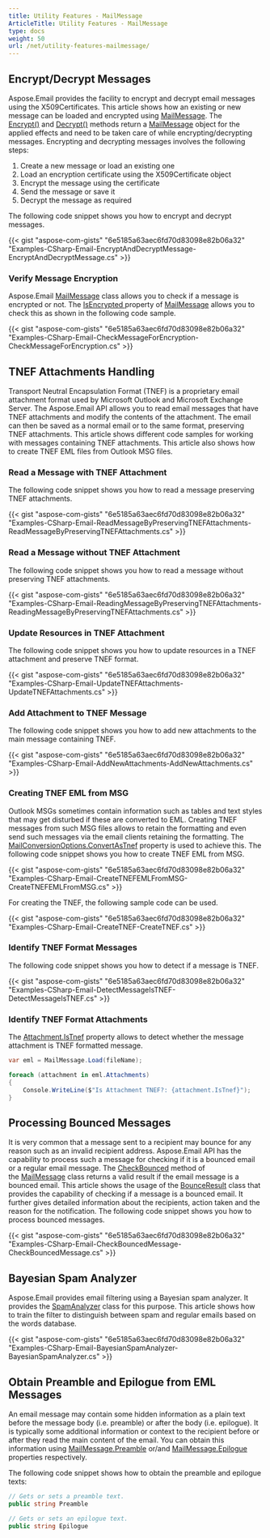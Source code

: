 ```yaml
---
title: Utility Features - MailMessage
ArticleTitle: Utility Features - MailMessage
type: docs
weight: 50
url: /net/utility-features-mailmessage/
---
```


## **Encrypt/Decrypt Messages**

Aspose.Email provides the facility to encrypt and decrypt email messages using the X509Certificates. This article shows how an existing or new message can be loaded and encrypted using [MailMessage](https://reference.aspose.com/email/net/aspose.email/mailmessage/). The [Encrypt()](https://reference.aspose.com/email/net/aspose.email/mailmessage/encrypt/#encrypt/) and [Decrypt()](https://reference.aspose.com/email/net/aspose.email/mailmessage/decrypt/#decrypt/) methods return a [MailMessage](https://reference.aspose.com/email/net/aspose.email/mailmessage/) object for the applied effects and need to be taken care of while encrypting/decrypting messages. Encrypting and decrypting messages involves the following steps:

1. Create a new message or load an existing one
1. Load an encryption certificate using the X509Certificate object
1. Encrypt the message using the certificate
1. Send the message or save it
1. Decrypt the message as required

The following code snippet shows you how to encrypt and decrypt messages.

{{< gist "aspose-com-gists" "6e5185a63aec6fd70d83098e82b06a32" "Examples-CSharp-Email-EncryptAndDecryptMessage-EncryptAndDecryptMessage.cs" >}}

### **Verify Message Encryption**

Aspose.Email [MailMessage](https://reference.aspose.com/email/net/aspose.email/mailmessage/) class allows you to check if a message is encrypted or not. The [IsEncrypted ](https://reference.aspose.com/email/net/aspose.email/mailmessage/isencrypted/)property of [MailMessage](https://reference.aspose.com/email/net/aspose.email/mailmessage/) allows you to check this as shown in the following code sample.

{{< gist "aspose-com-gists" "6e5185a63aec6fd70d83098e82b06a32" "Examples-CSharp-Email-CheckMessageForEncryption-CheckMessageForEncryption.cs" >}}

## **TNEF Attachments Handling**

Transport Neutral Encapsulation Format (TNEF) is a proprietary email attachment format used by Microsoft Outlook and Microsoft Exchange Server. The Aspose.Email API allows you to read email messages that have TNEF attachments and modify the contents of the attachment. The email can then be saved as a normal email or to the same format, preserving TNEF attachments. This article shows different code samples for working with messages containing TNEF attachments. This article also shows how to create TNEF EML files from Outlook MSG files.

### **Read a Message with TNEF Attachment**

The following code snippet shows you how to read a message preserving TNEF attachments.

{{< gist "aspose-com-gists" "6e5185a63aec6fd70d83098e82b06a32" "Examples-CSharp-Email-ReadMessageByPreservingTNEFAttachments-ReadMessageByPreservingTNEFAttachments.cs" >}}

### **Read a Message without TNEF Attachment**

The following code snippet shows you how to read a message without preserving TNEF attachments.

{{< gist "aspose-com-gists" "6e5185a63aec6fd70d83098e82b06a32" "Examples-CSharp-Email-ReadingMessageByPreservingTNEFAttachments-ReadingMessageByPreservingTNEFAttachments.cs" >}}

### **Update Resources in TNEF Attachment**

The following code snippet shows you how to update resources in a TNEF attachment and preserve TNEF format.

{{< gist "aspose-com-gists" "6e5185a63aec6fd70d83098e82b06a32" "Examples-CSharp-Email-UpdateTNEFAttachments-UpdateTNEFAttachments.cs" >}}

### **Add Attachment to TNEF Message**

The following code snippet shows you how to add new attachments to the main message containing TNEF.

{{< gist "aspose-com-gists" "6e5185a63aec6fd70d83098e82b06a32" "Examples-CSharp-Email-AddNewAttachments-AddNewAttachments.cs" >}}

### **Creating TNEF EML from MSG**

Outlook MSGs sometimes contain information such as tables and text styles that may get disturbed if these are converted to EML. Creating TNEF messages from such MSG files allows to retain the formatting and even send such messages via the email clients retaining the formatting. The [MailConversionOptions.ConvertAsTnef](https://reference.aspose.com/email/net/aspose.email.mapi/mailconversionoptions/convertastnef/) property is used to achieve this. The following code snippet shows you how to create TNEF EML from MSG.

{{< gist "aspose-com-gists" "6e5185a63aec6fd70d83098e82b06a32" "Examples-CSharp-Email-CreateTNEFEMLFromMSG-CreateTNEFEMLFromMSG.cs" >}}

For creating the TNEF, the following sample code can be used.

{{< gist "aspose-com-gists" "6e5185a63aec6fd70d83098e82b06a32" "Examples-CSharp-Email-CreateTNEF-CreateTNEF.cs" >}}

### **Identify TNEF Format Messages**

The following code snippet shows you how to detect if a message is TNEF.

{{< gist "aspose-com-gists" "6e5185a63aec6fd70d83098e82b06a32" "Examples-CSharp-Email-DetectMessageIsTNEF-DetectMessageIsTNEF.cs" >}}

### **Identify TNEF Format Attachments**

The [Attachment.IsTnef](https://reference.aspose.com/email/net/aspose.email/attachment/istnef/#attachmentistnef-property) property allows to detect whether the message attachment is TNEF formatted message.

```cs
var eml = MailMessage.Load(fileName);

foreach (attachment in eml.Attachments)
{
    Console.WriteLine($"Is Attachment TNEF?: {attachment.IsTnef}");
}
```

## **Processing Bounced Messages**

It is very common that a message sent to a recipient may bounce for any reason such as an invalid recipient address. Aspose.Email API has the capability to process such a message for checking if it is a bounced email or a regular email message. The [CheckBounced](https://reference.aspose.com/email/net/aspose.email/mailmessage/checkbounced/#checkbounced) method of the [MailMessage](https://reference.aspose.com/email/net/aspose.email/mailmessage/) class returns a valid result if the email message is a bounced email. This article shows the usage of the [BounceResult](https://reference.aspose.com/email/net/aspose.email.bounce/bounceresult/) class that provides the capability of checking if a message is a bounced email. It further gives detailed information about the recipients, action taken and the reason for the notification. The following code snippet shows you how to process bounced messages.

{{< gist "aspose-com-gists" "6e5185a63aec6fd70d83098e82b06a32" "Examples-CSharp-Email-CheckBouncedMessage-CheckBouncedMessage.cs" >}}

## **Bayesian Spam Analyzer**

Aspose.Email provides email filtering using a Bayesian spam analyzer. It provides the [SpamAnalyzer](https://reference.aspose.com/email/net/aspose.email.antispam/spamanalyzer/) class for this purpose. This article shows how to train the filter to distinguish between spam and regular emails based on the words database.

{{< gist "aspose-com-gists" "6e5185a63aec6fd70d83098e82b06a32" "Examples-CSharp-Email-BayesianSpamAnalyzer-BayesianSpamAnalyzer.cs" >}}

## **Obtain Preamble and Epilogue from EML Messages**

An email message may contain some hidden information as a plain text before the message body (i.e. preamble) or after the body (i.e. epilogue). It is typically some additional information or context to the recipient before or after they read the main content of the email. You can obtain this information using [MailMessage.Preamble](https://reference.aspose.com/email/net/aspose.email/mailmessage/preamble/) or/and [MailMessage.Epilogue](https://reference.aspose.com/email/net/aspose.email/mailmessage/epilogue/#mailmessageepilogue-property) properties respectively. 

The following code snippet shows how to obtain the preamble and epilogue texts:

```cs
// Gets or sets a preamble text.
public string Preamble

// Gets or sets an epilogue text.
public string Epilogue
```
